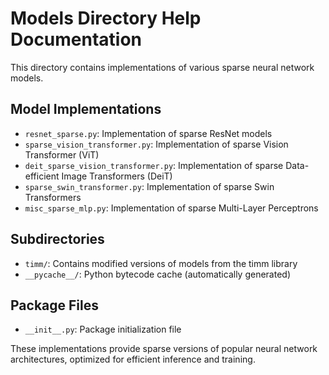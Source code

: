 # Models Directory Help Documentation

This directory contains implementations of various sparse neural network models.

## Model Implementations

- `resnet_sparse.py`: Implementation of sparse ResNet models
- `sparse_vision_transformer.py`: Implementation of sparse Vision Transformer (ViT)
- `deit_sparse_vision_transformer.py`: Implementation of sparse Data-efficient Image Transformers (DeiT)
- `sparse_swin_transformer.py`: Implementation of sparse Swin Transformers
- `misc_sparse_mlp.py`: Implementation of sparse Multi-Layer Perceptrons

## Subdirectories

- `timm/`: Contains modified versions of models from the timm library
- `__pycache__/`: Python bytecode cache (automatically generated)

## Package Files

- `__init__.py`: Package initialization file

These implementations provide sparse versions of popular neural network architectures, optimized for efficient inference and training. 